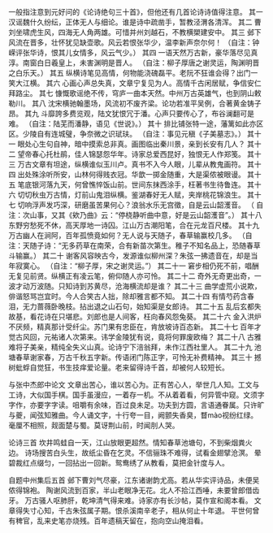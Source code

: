 一般指注意到元好问的《论诗绝句三十首》，但他还有几首论诗诗值得注意。
其一
汉谣魏什久纷纭，正体无人与细论。谁是诗中疏凿手，暂教泾渭各清浑。
其二
曹刘坐啸虎生风，四海无人角两雄。可惜并州刘越石，不教横槊建安中。
其三
邺下风流在晋多，壮怀犹见缺壶歌。风云若恨张华少，温李新声奈尔何！
（自注：钟嵘评张华诗，恨其儿女情多，风云气少。）
其四
一语天然万古新，豪华落尽见真淳。南窗白日羲皇上，未害渊明是晋人。
（自注：柳子厚唐之谢灵运，陶渊明晋之白乐天。）
其五
纵横诗笔见高情，何物能浇磈磊平。老阮不狂谁会得？出门一笑大江横。
其六
心画心声总失真，文章宁复见为人。高情千古闲居赋，争信安仁拜路尘。
其七
慷慨歌谣绝不传，穹庐一曲本天然。中州万古英雄气，也到阴山敕勒川。
其八
沈宋横驰翰墨场，风流初不废齐梁。论功若准平吴例，合著黄金铸子昂。
其九
斗靡誇多费览观，陆文犹恨冗于潘。心声只要传心了，布谷澜翻可是难。
（自注：陆芜而潘静，语见《世说》。）
其十
排比铺张特一途，藩篱如此亦区区。少陵自有连城璧，争奈微之识珷玞。
（自注：事见元稹《子美墓志》。）
其十一
眼处心生句自神，暗中摸索总非真。画图临出秦川景，亲到长安有几人？
其十二
望帝春心托杜鹃，佳人锦瑟怨华年。诗家总爱西昆好，独恨无人作郑笺。
其十三
万古文章有坦途，纵横谁似玉川卢。真书不入今人眼，儿辈从教鬼画符。
其十四
出处殊涂听所安，山林何得贱衣冠。华歆一掷金随重，大是渠侬被眼谩。
其十五
笔底银河落九天，何曾憔悴饭山前。世间东抹西涂手，枉著书生待鲁连。
其十六
切切秋虫万古情，灯前山鬼泪纵横。鉴湖春好无人赋，夹岸桃花锦浪生。
其十七
切响浮声发巧深，研磨虽苦果何心？浪翁水乐无宫徵，自是云山韶濩音。
（ 自注：次山事，又其《欸乃曲》云：“停桡静听曲中意，好是云山韶濩音”。）
其十八
东野穷愁死不休，高天厚地一诗囚。江山万古潮阳笔，合在元龙百尺楼。
其十九
万古幽人在涧阿，百年孤愤竟如何？无人说与天随子，春草输赢校几多。
（自注：天随子诗：“无多药草在南荣，合有新苗次第生。稚子不知名品上，恐随春草斗输赢。）
其二十
谢客风容映古今，发源谁似柳州深？朱弦一拂遗音在，却是当年寂寞心。
（自注：“柳子厚，宋之谢灵运。”）
其二十一
窘步相仍死不前，唱酬无复见前贤。纵横正有凌云笔，俯仰随人亦可怜。
其二十二
奇外无奇更出奇，一波才动万波随。只知诗到苏黄尽，沧海横流却是谁？
其二十三
曲学虚荒小说欺，俳谐怒骂岂宜时。今人合笑古人拙，除却雅言都不知。
其二十四
有情芍药含春泪，无力蔷薇卧晚枝。拈出退之山石句，始知渠是女郎诗。
其二十五
乱后玄都失故基，看花诗在只堪悲。刘郎也是人间客，枉向春风怨兔葵。
其二十六
金入洪炉不厌频，精真那计受纤尘。苏门果有忠臣在，肯放坡诗百态新。
其二十七
百年才觉古风回，元祐诸人次第来。讳学金陵犹有说，竟将何罪废欧梅？
其二十八
古雅难将子美亲，精纯全失义山真。论诗宁下涪翁拜，未作江西社里人。
其二十九
池塘春草谢家春，万古千秋五字新。传语闭门陈正字，可怜无补费精神。
其三十
撼树蚍蜉自觉狂，书生技痒爱论量。老来留得诗千首，却被何人较短长。

与张中杰郎中论文
文章出苦心，谁以苦心为。正有苦心人，举世几人知。工文与工诗，大似国手棋。国手虽漫应，一着存一机。不从着着看，何异管中窥。文须字字作，亦要字字读。咀嚼有余味，百过良未足。功夫到方圆，言语通眷属。只许旷与夔，闻弦知雅曲。今人诵文字，十行夸一目，阙颤失香臭，瞀mào视纷红绿。毫厘不相照，觌面楚与蜀。莫讶荆山前，时闻刖人哭。

论诗三首
坎井鸣蛙自一天，江山放眼更超然。情知春草池塘句，不到柴烟粪火边。
诗场搜苦白头生，故纸尘昏在乞灵。不信骊珠不难得，试看金翅擘沧溟。
晕碧裁红点缀匀，一回拈出一回新。鸳鸯绣了从教看，莫把金针度与人。

自题中州集后五首
邺下曹刘气尽豪，江东诸谢韵尤高。若从华实评诗品，未便吴侬得锦袍。
陶谢风流到百家，半山老眼净无花。北人不拾江西唾，未要曾郎借齿牙。
万古骚人呕肺肝，乾坤清气得来难。诗家亦有长沙帖，莫作宣和阁本看。
文章得失寸心知，千古朱弦属子期。恨杀溪南辛老子，相从何止十年退。
平世何曾有稗官，乱来史笔亦烧残。百年遗稿天留在，抱向空山掩泪看。